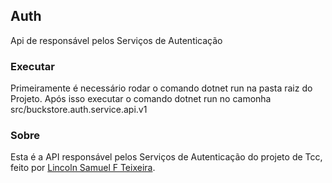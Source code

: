 ## Auth
Api de responsável pelos Serviços de Autenticação

### Executar
Primeiramente é necessário rodar o comando dotnet run na pasta raiz do Projeto.
Após isso executar o comando dotnet run no camonha src/buckstore.auth.service.api.v1

### Sobre
Esta é a API responsável pelos Serviços de Autenticação do projeto de Tcc, feito por
[Lincoln Samuel F Teixeira](https://github.com/LincolnTx).